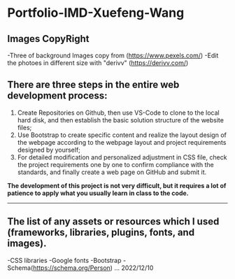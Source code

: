 # Portfolio-IMD-Xuefeng-Wang

## Images CopyRight
-Three of background Images copy from (https://www.pexels.com/)
-Edit the photoes in different size with "derivv" (https://derivv.com/)

## There are three steps in the entire web development process: 

1. Create Repositories on Github, then use VS-Code to clone to the local hard disk, and then establish the basic solution structure of the website files;
2. Use Bootstrap to create specific content and realize the layout design of the webpage according to the webpage layout and project requirements designed by yourself;
3. For detailed modification and personalized adjustment in CSS file, check the project requirements one by one to confirm compliance with the standards, and finally create a web page on GitHub and submit it.

 **The development of this project is not very difficult, but it requires a lot of patience to apply what you usually learn in class to the code.**

 ------------------------------------------------------------------------------

 ##  The list of any assets or resources which I used (frameworks, libraries, plugins, fonts, and images). 
 -CSS libraries
 -Google fonts
 -Bootstrap
 -Schema(https://schema.org/Person)
 ...
 2022/12/10

